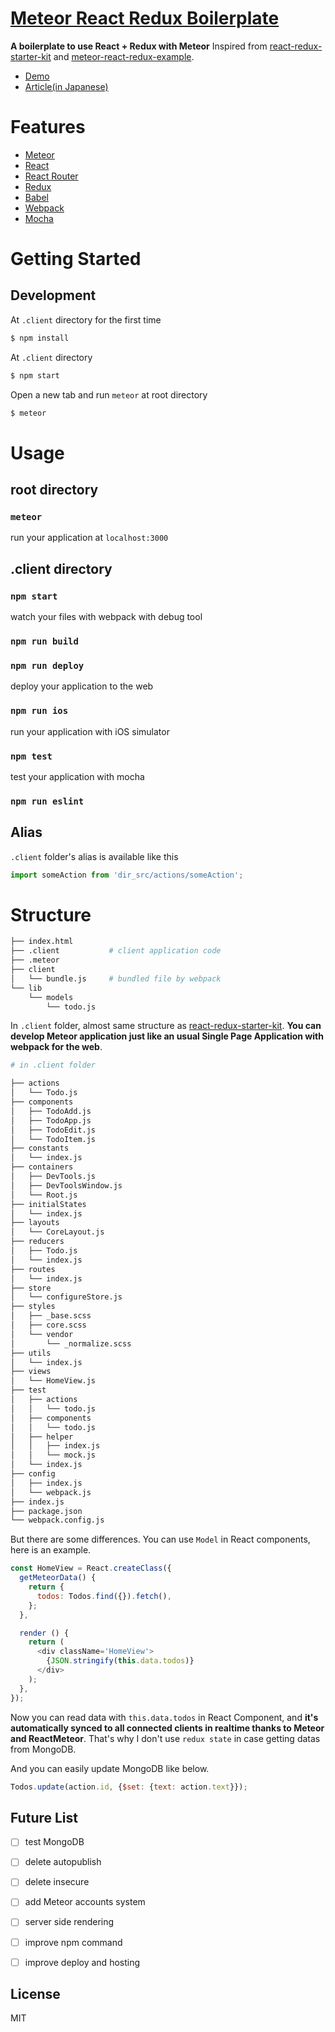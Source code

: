 # [Meteor React Redux Boilerplate](https://github.com/okmttdhr/meteor-react-redux-boilerplate)

**A boilerplate to use React + Redux with Meteor** Inspired from <a href="https://github.com/davezuko/react-redux-starter-kit" target="_blank">react-redux-starter-kit</a> and <a href="https://github.com/zhongqf/meteor-react-redux-example" target="_blank">meteor-react-redux-example</a>.

* <a href="http://meteor-react-redux-boilerplate.meteor.com/" target="_blank">Demo</a>
* <a href="http://qiita.com/okmttdhr/items/8fc7c28c1887fa70a5a3" target="_blank">Article(in Japanese)</a>


# Features

* <a href="https://github.com/meteor/meteor/" target="_blank">Meteor</a>
* <a href="https://github.com/facebook/react" target="_blank">React</a>
* <a href="https://github.com/rackt/react-router" target="_blank">React Router</a>
* <a href="https://github.com/rackt/redux" target="_blank">Redux</a>
* <a href="https://github.com/babel/babel" target="_blank">Babel</a>
* <a href="https://github.com/webpack/webpack" target="_blank">Webpack</a>
* <a href="https://github.com/mochajs/mocha" target="_blank">Mocha</a>



# Getting Started

## Development

At `.client` directory for the first time

```bash
$ npm install
```

At `.client` directory

```bash
$ npm start
```

Open a new tab and run `meteor` at root directory

```bash
$ meteor
```



# Usage

## root directory

### `meteor`

run your application at `localhost:3000`



## .client directory

### `npm start`

watch your files with webpack with debug tool

### `npm run build`

### `npm run deploy`

deploy your application to the web

### `npm run ios`

run your application with iOS simulator

### `npm test`

test your application with mocha

### `npm run eslint`



## Alias

`.client` folder's alias is available like this

```javascript
import someAction from 'dir_src/actions/someAction';
```



# Structure

```bash
├── index.html
├── .client           # client application code
├── .meteor
├── client
│   └── bundle.js     # bundled file by webpack
└── lib
    └── models
        └── todo.js
```

In `.client` folder, almost same structure as <a href="https://github.com/davezuko/react-redux-starter-kit" target="_blank">react-redux-starter-kit</a>. **You can develop Meteor application just like an usual Single Page Application with webpack for the web**.

```bash
# in .client folder

├── actions
│   └── Todo.js
├── components
│   ├── TodoAdd.js
│   ├── TodoApp.js
│   ├── TodoEdit.js
│   └── TodoItem.js
├── constants
│   └── index.js
├── containers
│   ├── DevTools.js
│   ├── DevToolsWindow.js
│   └── Root.js
├── initialStates
│   └── index.js
├── layouts
│   └── CoreLayout.js
├── reducers
│   ├── Todo.js
│   └── index.js
├── routes
│   └── index.js
├── store
│   └── configureStore.js
├── styles
│   ├── _base.scss
│   ├── core.scss
│   └── vendor
│       └── _normalize.scss
├── utils
│   └── index.js
├── views
│   └── HomeView.js
├── test
│   ├── actions
│   │   └── todo.js
│   ├── components
│   │   └── todo.js
│   ├── helper
│   │   ├── index.js
│   │   └── mock.js
│   └── index.js
├── config
│   ├── index.js
│   └── webpack.js
├── index.js
├── package.json
└── webpack.config.js
```

But there are some differences. You can use `Model` in React components, here is an example.

```javascript
const HomeView = React.createClass({
  getMeteorData() {
    return {
      todos: Todos.find({}).fetch(),
    };
  },

  render () {
    return (
      <div className='HomeView'>
        {JSON.stringify(this.data.todos)}
      </div>
    );
  },
});

```

Now you can read data with `this.data.todos` in React Component, and **it's automatically synced to all connected clients in realtime thanks to Meteor and ReactMeteor**. That's why I don't use `redux state` in case getting datas from MongoDB.

And you can easily update MongoDB like below.

```javascript
Todos.update(action.id, {$set: {text: action.text}});
```


## Future List

- [ ] test MongoDB
- [ ] delete autopublish
- [ ] delete insecure
- [ ] add Meteor accounts system
- [ ] server side rendering
- [ ] improve npm command
- [ ] improve deploy and hosting




## License

MIT
